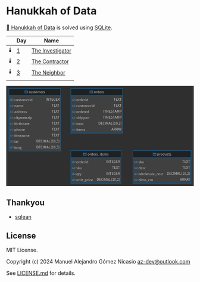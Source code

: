 # Hanukkah of Data

[🕎 Hanukkah of Data](https://hanukkah.bluebird.sh/5784/) is solved using [SQLite](https://www.sqlite.org/).

|    |                    Day                    |                           Name                           |
|----|-------------------------------------------|----------------------------------------------------------|
| 🕯️ | [1](https://hanukkah.bluebird.sh/5784/1/) | [The Investigator](./hanukkah-of-data/Scripts/day01.sql) |
| 🕯️ | [2](https://hanukkah.bluebird.sh/5784/2/) | [The Contractor](./hanukkah-of-data/Scripts/day02.sql)   |
| 🕯️ | [3](https://hanukkah.bluebird.sh/5784/3/) | [The Neighbor](./hanukkah-of-data/Scripts/day03.sql)     |
|    |                                           |                                                          |

![Hanukkah of Data](./resources/hod.png "Hanukkah of Data")

## Thankyou

+ [sqlean](https://github.com/nalgeon/sqlean)

## License

MIT License.

Copyright (c) 2024 Manuel Alejandro Gómez Nicasio <az-dev@outlook.com>

See [LICENSE.md](LICENSE.md) for details.
